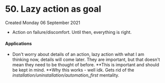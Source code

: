 # 50. Lazy action as goal
Created Monday 06 September 2021


* Action on failure/discomfort. Until then, everything is right.


#### Applications

* Don't worry about details of an action, lazy action with what I am thinking now, details will come later. They are important, but that doesn't mean they need to be thought of before. **This is important and should be kept in mind. **Why this works - well idk. Gets rid of the *installation/uninstallation/automation_first* mentality.


